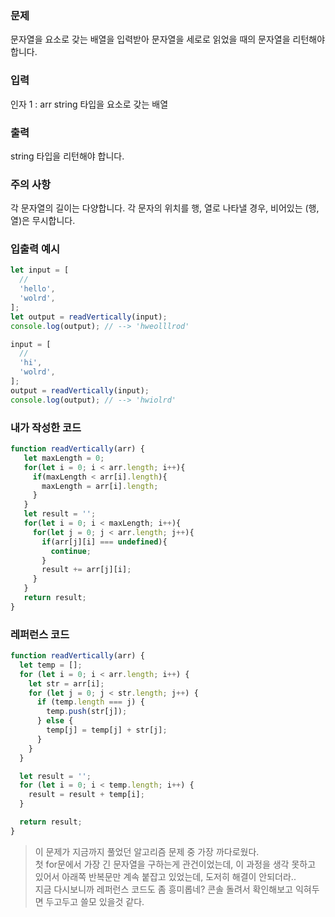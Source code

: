 ### 문제
문자열을 요소로 갖는 배열을 입력받아 문자열을 세로로 읽었을 때의 문자열을 리턴해야 합니다.

### 입력
인자 1 : arr
string 타입을 요소로 갖는 배열

### 출력
string 타입을 리턴해야 합니다.

### 주의 사항
각 문자열의 길이는 다양합니다.
각 문자의 위치를 행, 열로 나타낼 경우, 비어있는 (행, 열)은 무시합니다.

### 입출력 예시
```js
let input = [
  //
  'hello',
  'wolrd',
];
let output = readVertically(input);
console.log(output); // --> 'hweolllrod'

input = [
  //
  'hi',
  'wolrd',
];
output = readVertically(input);
console.log(output); // --> 'hwiolrd'
```

### 내가 작성한 코드
```js
function readVertically(arr) {
   let maxLength = 0;
   for(let i = 0; i < arr.length; i++){
     if(maxLength < arr[i].length){
       maxLength = arr[i].length;
     }
   }
   let result = '';
   for(let i = 0; i < maxLength; i++){
     for(let j = 0; j < arr.length; j++){
       if(arr[j][i] === undefined){
         continue;
       }
       result += arr[j][i];
     }
   }
   return result;
}
```

### 레퍼런스 코드
```js
function readVertically(arr) {
  let temp = [];
  for (let i = 0; i < arr.length; i++) {
    let str = arr[i];
    for (let j = 0; j < str.length; j++) {
      if (temp.length === j) {
        temp.push(str[j]);
      } else {
        temp[j] = temp[j] + str[j];
      }
    }
  }

  let result = '';
  for (let i = 0; i < temp.length; i++) {
    result = result + temp[i];
  }

  return result;
}
```

> 이 문제가 지금까지 풀었던 알고리즘 문제 중 가장 까다로웠다. <br>
첫 for문에서 가장 긴 문자열을 구하는게 관건이었는데, 이 과정을 생각 못하고 있어서 아래쪽 반복문만 계속 붙잡고 있었는데, 도저히 해결이 안되더라.. <br>
지금 다시보니까 레퍼런스 코드도 좀 흥미롭네? 콘솔 돌려서 확인해보고 익혀두면 두고두고 쓸모 있을것 같다.
